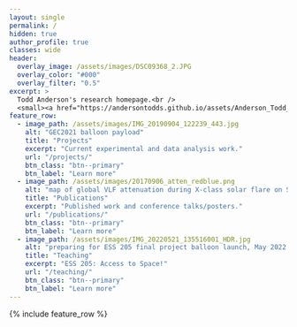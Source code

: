 ```yaml
---
layout: single
permalink: /
hidden: true
author_profile: true
classes: wide
header:
  overlay_image: /assets/images/DSC09368_2.JPG
  overlay_color: "#000"
  overlay_filter: "0.5"
excerpt: >
  Todd Anderson's research homepage.<br />
  <small><a href="https://andersontodds.github.io/assets/Anderson_Todd_CV.pdf">Check out my CV</a></small>
feature_row:
  - image_path: /assets/images/IMG_20190904_122239_443.jpg
    alt: "GEC2021 balloon payload"
    title: "Projects"
    excerpt: "Current experimental and data analysis work."
    url: "/projects/"
    btn_class: "btn--primary"
    btn_label: "Learn more"
  - image_path: /assets/images/20170906_atten_redblue.png
    alt: "map of global VLF attenuation during X-class solar flare on September 6, 2017."
    title: "Publications"
    excerpt: "Published work and conference talks/posters."
    url: "/publications/"
    btn_class: "btn--primary"
    btn_label: "Learn more"
  - image_path: /assets/images/IMG_20220521_135516001_HDR.jpg
    alt: "preparing for ESS 205 final project balloon launch, May 2022."
    title: "Teaching"
    excerpt: "ESS 205: Access to Space!"
    url: "/teaching/"
    btn_class: "btn--primary"
    btn_label: "Learn more"      
---
```


{% include feature_row %}
